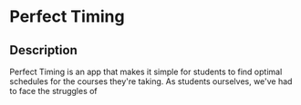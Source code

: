 # Perfect Timing

## Description

Perfect Timing is an app that makes it simple for students to find optimal schedules for the courses they're taking. As students ourselves, we've had to face the struggles of 